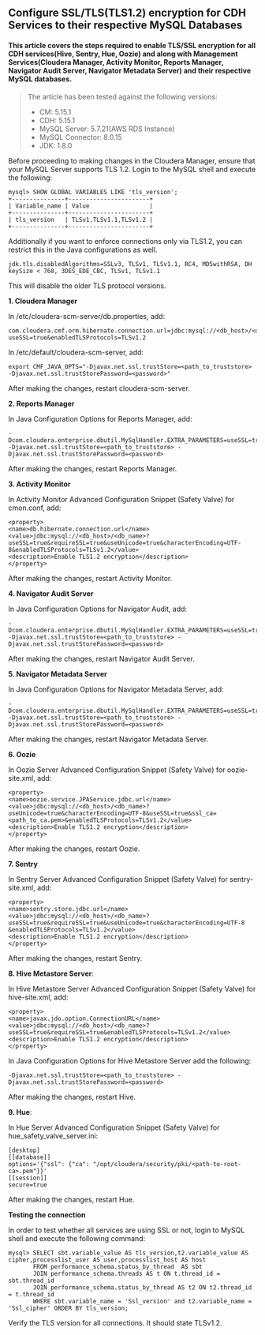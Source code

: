 ## Configure SSL/TLS(TLS1.2) encryption for CDH Services to their respective MySQL Databases

#### This article covers the steps required to enable TLS/SSL encryption for all CDH services(Hive, Sentry, Hue, Oozie) and along with Management Services(Cloudera Manager, Activity Monitor, Reports Manager, Navigator Audit Server, Navigator Metadata Server) and their respective MySQL databases. 


> The article has been tested against the following versions:
> * CM: 5.15.1
> * CDH: 5.15.1
> * MySQL Server: 5.7.21(AWS RDS Instance)
> * MySQL Connector: 8.0.15
> * JDK: 1.8.0

Before proceeding to making changes in the Cloudera Manager, ensure that your MySQL Server supports TLS 1.2.
Login to the MySQL shell and execute the following: 

```
mysql> SHOW GLOBAL VARIABLES LIKE 'tls_version';
+---------------+-----------------------+
| Variable_name | Value                 |
+---------------+-----------------------+
| tls_version   | TLSv1,TLSv1.1,TLSv1.2 |
+---------------+-----------------------+
```

Additionally if you want to enforce connections only via TLS1.2, you can restrict this in the Java configurations as well. 
```
jdk.tls.disabledAlgorithms=SSLv3, TLSv1, TLSv1.1, RC4, MD5withRSA, DH keySize < 768, 3DES_EDE_CBC, TLSv1, TLSv1.1
```

This will disable the older TLS protocol versions. 

**1. Cloudera Manager**

In /etc/cloudera-scm-server/db.properties, add:
```
com.cloudera.cmf.orm.hibernate.connection.url=jdbc:mysql://<db_host>/<db_name>?useSSL=true&enabledTLSProtocols=TLSv1.2
```
In /etc/default/cloudera-scm-server, add: 
```
export CMF_JAVA_OPTS="-Djavax.net.ssl.trustStore=<path_to_truststore> -Djavax.net.ssl.trustStorePassword=<password>"
```
After making the changes, restart cloudera-scm-server.

**2. Reports Manager**

In Java Configuration Options for Reports Manager, add:
```
-Dcom.cloudera.enterprise.dbutil.MySqlHandler.EXTRA_PARAMETERS=useSSL=true&requireSSL&enabledTLSProtocols=TLSv1.2
-Djavax.net.ssl.trustStore=<path_to_truststore> -Djavax.net.ssl.trustStorePassword=<password>
```
After making the changes, restart Reports Manager.

**3. Activity Monitor**

In Activity Monitor Advanced Configuration Snippet (Safety Valve) for cmon.conf, add: 
```
<property> 
<name>db.hibernate.connection.url</name> 
<value>jdbc:mysql://<db_host>/<db_name>?useSSL=true&requireSSL=true&useUnicode=true&characterEncoding=UTF-8&enabledTLSProtocols=TLSv1.2</value>
<description>Enable TLS1.2 encryption</description>
</property>
```

After making the changes, restart Activity Monitor.

**4. Navigator Audit Server**

In Java Configuration Options for Navigator Audit, add:
```
-Dcom.cloudera.enterprise.dbutil.MySqlHandler.EXTRA_PARAMETERS=useSSL=true&requireSSL&enabledTLSProtocols=TLSv1.2
-Djavax.net.ssl.trustStore=<path_to_truststore> -Djavax.net.ssl.trustStorePassword=<password>
```

After making the changes, restart Navigator Audit Server. 

**5. Navigator Metadata Server**

In Java Configuration Options for Navigator Metadata Server, add:
```
-Dcom.cloudera.enterprise.dbutil.MySqlHandler.EXTRA_PARAMETERS=useSSL=true&requireSSL&enabledTLSProtocols=TLSv1.2
-Djavax.net.ssl.trustStore=<path_to_truststore> -Djavax.net.ssl.trustStorePassword=<password>
```

After making the changes, restart Navigator Metadata Server. 

**6. Oozie**

In Oozie Server Advanced Configuration Snippet (Safety Valve) for oozie-site.xml, add:
```
<property> 
<name>oozie.service.JPAService.jdbc.url</name> 
<value>jdbc:mysql://<db_host>/<db_name>?useUnicode=true&characterEncoding=UTF-8&useSSL=true&ssl_ca=<path_to_ca.pem>&enabledTLSProtocols=TLSv1.2</value>
<description>Enable TLS1.2 encryption</description>
</property> 
```
After making the changes, restart Oozie. 

**7. Sentry**

In Sentry Server Advanced Configuration Snippet (Safety Valve) for sentry-site.xml, add:
```
<property> 
<name>sentry.store.jdbc.url</name> 
<value>jdbc:mysql://<db_host>/<db_name>?useSSL=true&requireSSL=true&useUnicode=true&characterEncoding=UTF-8 &enabledTLSProtocols=TLSv1.2</value>
<description>Enable TLS1.2 encryption</description>
</property> 
```
After making the changes, restart Sentry. 

**8. Hive Metastore Server**: 

In Hive Metastore Server Advanced Configuration Snippet (Safety Valve) for hive-site.xml, add:
```
<property>
<name>javax.jdo.option.ConnectionURL</name>
<value>jdbc:mysql://<db_host>/<db_name>?useSSL=true&requireSSL=true&enabledTLSProtocols=TLSv1.2</value>
<description>Enable TLS1.2 encryption</description>
</property> 
```

In Java Configuration Options for Hive Metastore Server add the following:
```
-Djavax.net.ssl.trustStore=<path_to_truststore> -Djavax.net.ssl.trustStorePassword=<password>
```

After making the changes, restart Hive. 

**9. Hue**:

In Hue Server Advanced Configuration Snippet (Safety Valve) for hue_safety_valve_server.ini:
```
[desktop] 
[[database]] 
options='{"ssl": {"ca": "/opt/cloudera/security/pki/<path-to-root-ca>.pem"}}' 
[[session]] 
secure=true
```

After making the changes, restart Hue. 

**Testing the connection**

In order to test whether all services are using SSL or not, login to MySQL shell and execute the following command:
```
mysql> SELECT sbt.variable_value AS tls_version,t2.variable_value AS cipher,processlist_user AS user,processlist_host AS host
       FROM performance_schema.status_by_thread  AS sbt
       JOIN performance_schema.threads AS t ON t.thread_id = sbt.thread_id
       JOIN performance_schema.status_by_thread AS t2 ON t2.thread_id = t.thread_id
       WHERE sbt.variable_name = 'Ssl_version' and t2.variable_name = 'Ssl_cipher' ORDER BY tls_version;
```

Verify the TLS version for all connections. It should state TLSv1.2. 
